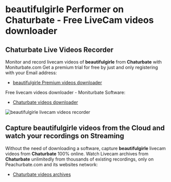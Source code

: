 # beautifulgirle Performer on Chaturbate - Free LiveCam videos downloader

## Chaturbate Live Videos Recorder

Monitor and record livecam videos of **beautifulgirle** from **Chaturbate** with Moniturbate.com
Get a premium trial for free by just and only registering with your Email address:
* [beautifulgirle Premium videos downloader](https://moniturbate.com/request-demo-licence-key.html)

Free livecam videos downloader - Moniturbate Software:
* [Chaturbate videos downloader](https://moniturbate.com/moniturbate-download-software.html)

![beautifulgirle livecam videos recorder](https://peachurnet.com/templates/moniturbate-software.png)


## Capture beautifulgirle videos from the Cloud and watch your recordings on Streaming

Without the need of downloading a software, capture **beautifulgirle** livecam videos from **Chaturbate** 100% online.
Watch Livecam archives from **Chaturbate** unlimitedly from thousands of existing recordings, only on Peachurbate.com and its websites network:
* [Chaturbate videos archives](https://peachurnet.com/)